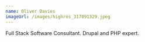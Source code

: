```yaml
---
name: Oliver Davies
imageUrl: /images/highres_317091329.jpeg
---
```


Full Stack Software Consultant. Drupal and PHP expert.
